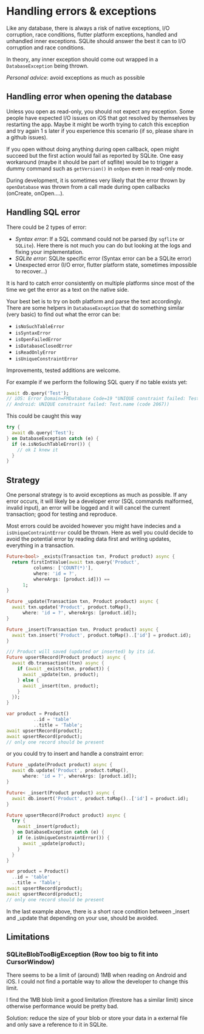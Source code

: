 # Handling errors & exceptions

Like any database, there is always a risk of native exceptions, I/O corruption, race conditions, flutter platform exceptions, handled and unhandled inner exceptions.
SQLite should answer the best it can to I/O corruption and race conditions.

In theory, any inner exception should come out wrapped in a `DatabaseException` being thrown.

*Personal advice*: avoid exceptions as much as possible

## Handling error when opening the database

Unless you open as read-only, you should not expect any exception. Some people have expected I/O issues on iOS that got
resolved by themselves by restarting the app. Maybe it might be worth trying to catch this exception and try again 1 s later if you
experience this scenario (if so, please share in a github issues).

If you open without doing anything during open callback, open might succeed but the first action would fail as reported
by SQLite. One easy workaround (maybe it should be part of sqflite) would be to trigger a dummy command such as `getVersion()` in `onOpen` even in read-only mode.

During development, it is sometimes very likely that the error thrown by `openDatabase` was thrown from a call made during open callbacks (onCreate, onOpen....).

## Handling SQL error

There could be 2 types of error:
- *Syntax error*: If a SQL command could not be parsed (by `sqflite` or `SQLite`). Here there is not much you can do but looking at the logs and fixing your implementation.
- *SQLite error*: SQLite specific error (Syntax error can be a SQLite error) 
- Unexpected error (I/O error, flutter platform state, sometimes impossible to recover...)

It is hard to catch error consistently on multiple platforms since most of the time we get the error as a text on the native side.

Your best bet is to try on both platform and parse the text accordingly. There are some helpers in `DatabaseException` that do something similar (very basic)
to find out what the error can be:
* `isNoSuchTableError`
* `isSyntaxError`
* `isOpenFailedError`
* `isDatabaseClosedError`
* `isReadOnlyError`
* `isUniqueConstraintError`

Improvements, tested additions are welcome.

For example if we perform the following SQL query if no table exists yet:

```dart
await db.query('Test');
// iOS: Error Domain=FMDatabase Code=19 "UNIQUE constraint failed: Test.name" UserInfo={NSLocalizedDescription=UNIQUE constraint failed: Test.name})
// Android: UNIQUE constraint failed: Test.name (code 2067))
```

This could be caught this way

```dart
try {
  await db.query('Test');
} on DatabaseException catch (e) {
  if (e.isNoSuchTableError()) {
    // ok I knew it
  }
}

```

## Strategy

One personal strategy is to avoid exceptions as much as possible. If any error occurs, it will likely be a developer 
error (SQL commands malformed, invalid input), an error will be logged and it 
will cancel the current transaction; good for testing and reproduce.

Most errors could be avoided however you might have indecies and a `isUniqueContraintError` could be thrown. Here as well you could decide to avoid the potential error by
reading data first and writing updates, everything in a transaction.

```dart
Future<bool> _exists(Transaction txn, Product product) async {
  return firstIntValue(await txn.query('Product',
          columns: ['COUNT(*)'],
          where: 'id = ?',
          whereArgs: [product.id])) ==
      1;
}

Future _update(Transaction txn, Product product) async {
  await txn.update('Product', product.toMap(),
      where: 'id = ?', whereArgs: [product.id]);
}

Future _insert(Transaction txn, Product product) async {
  await txn.insert('Product', product.toMap()..['id'] = product.id);
}

/// Product will saved (updated or inserted) by its id.
Future upsertRecord(Product product) async {
  await db.transaction((txn) async {
    if (await _exists(txn, product)) {
      await _update(txn, product);
    } else {
      await _insert(txn, product);
    }
  });
}

var product = Product()
          ..id = 'table'
          ..title = 'Table';
await upsertRecord(product);
await upsertRecord(product);
// only one record should be present
``` 

or you could try to insert and handle a constraint error:

```dart
Future _update(Product product) async {
  await db.update('Product', product.toMap(),
      where: 'id = ?', whereArgs: [product.id]);
}

Future< _insert(Product product) async {
  await db.insert('Product', product.toMap()..['id'] = product.id);
}

Future upsertRecord(Product product) async {
  try {
    await _insert(product);
  } on DatabaseException catch (e) {
    if (e.isUniqueConstraintError()) {
      await _update(product);
    }
  }
}

var product = Product()
  ..id = 'table'
  ..title = 'Table';
await upsertRecord(product);
await upsertRecord(product);
// only one record should be present
```

In the last example above, there is a short race condition between _insert and _update that depending on your use, should be avoided.

## Limitations

### SQLiteBlobTooBigException (Row too big to fit into CursorWindow)

There seems to be a limit of (around) 1MB when reading on Android and iOS. I could not find a portable way to allow the developer to change
this limit.

I find the 1MB blob limit a good limitation (firestore has a similar limit) since otherwise performance would be pretty bad.

Solution: reduce the size of your blob or store your data in a external file and only save a reference to it in SQLite.